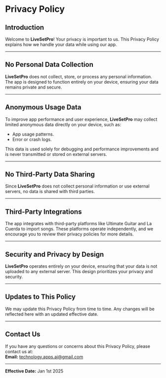 # Privacy Policy  

## Introduction  
Welcome to **LiveSetPro**! Your privacy is important to us. This Privacy Policy explains how we handle your data while using our app.  

---

## No Personal Data Collection  
**LiveSetPro** does not collect, store, or process any personal information. The app is designed to function entirely on your device, ensuring your data remains private and secure.  

---

## Anonymous Usage Data  
To improve app performance and user experience, **LiveSetPro** may collect limited anonymous data directly on your device, such as:  
- App usage patterns.  
- Error or crash logs.  

This data is used solely for debugging and performance improvements and is never transmitted or stored on external servers.  

---

## No Third-Party Data Sharing  
Since **LiveSetPro** does not collect personal information or use external servers, no data is shared with third parties.  

---

## Third-Party Integrations  
The app integrates with third-party platforms like Ultimate Guitar and La Cuerda to import songs. These platforms operate independently, and we encourage you to review their privacy policies for more details.  

---

## Security and Privacy by Design  
**LiveSetPro** operates entirely on your device, ensuring that your data is not uploaded to any external server. This design prioritizes your privacy and security.  

---

## Updates to This Policy  
We may update this Privacy Policy from time to time. Any changes will be reflected here with an updated effective date.  

---

## Contact Us  
If you have any questions or concerns about this Privacy Policy, please contact us at:  
**Email:** [technology.apps.aj@gmail.com](mailto:technology.apps.aj@gmail.com)  

---

**Effective Date:**    Jan 1st 2025  
